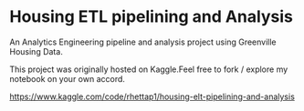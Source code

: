 # Housing ETL pipelining and Analysis

An Analytics Engineering pipeline and analysis project using Greenville Housing Data.  

This project was originally hosted on Kaggle.Feel free to fork / explore my notebook on your own accord. 

https://www.kaggle.com/code/rhettap1/housing-elt-pipelining-and-analysis
